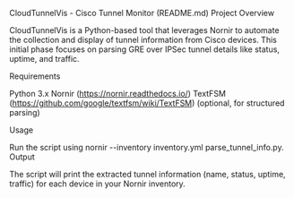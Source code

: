 CloudTunnelVis - Cisco Tunnel Monitor (README.md)
Project Overview

CloudTunnelVis is a Python-based tool that leverages Nornir to automate the collection and display of tunnel information from Cisco devices. This initial phase focuses on parsing GRE over IPSec tunnel details like status, uptime, and traffic.

Requirements

Python 3.x
Nornir (https://nornir.readthedocs.io/)
TextFSM (https://github.com/google/textfsm/wiki/TextFSM) (optional, for structured parsing)

Usage

Run the script using nornir --inventory inventory.yml parse_tunnel_info.py.
Output

The script will print the extracted tunnel information (name, status, uptime, traffic) for each device in your Nornir inventory.
